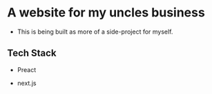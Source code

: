 # A website for my uncles business

- This is being built as more of a side-project for myself.  

## Tech Stack

- Preact

- next.js
